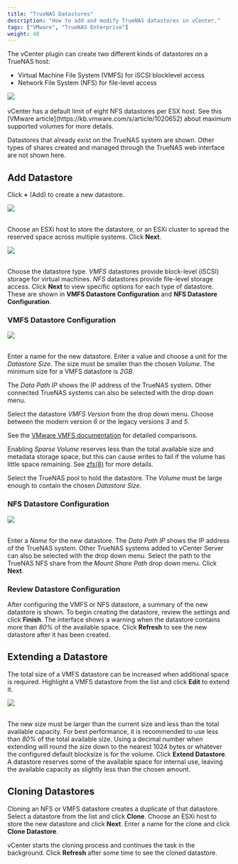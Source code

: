 ```yaml
---
title: "TrueNAS Datastores"
description: "How to add and modify TrueNAS datastores in vCenter."
tags: ["VMware", "TrueNAS Enterprise"]
weight: 40
---
```


The vCenter plugin can create two different kinds of datastores on a TrueNAS host:

* Virtual Machine File System (VMFS) for iSCSI blocklevel access
* Network File System (NFS) for file-level access

<img src="/images/VCP-DatastoreList.png">
<br><br>
<!-- markdown-link-check-disable-next-line -->
vCenter has a default limit of eight NFS datastores per ESX host.
See this [VMware article](https://kb.vmware.com/s/article/1020652) about maximum supported volumes for more details.

Datastores that already exist on the TrueNAS system are shown.
Other types of shares created and managed through the TrueNAS web interface are not shown here.

## Add Datastore

Click **+** (Add) to create a new datastore.

<img src="/images/VCP-DatastoreCreate.png">
<br><br>

Choose an ESXi host to store the datastore, or an ESXi cluster to spread the reserved space across multiple systems.
Click **Next**.

<img src="/images/VCP-DatastoreCreateType.png">
<br><br>

Choose the datastore type.
*VMFS* datastores provide block-level (iSCSI) storage for virtual machines.
*NFS* datastores provide file-level storage access.
Click **Next** to view specific options for each type of datastore.
These are shown in **VMFS Datastore Configuration** and **NFS Datastore Configuration**.

### VMFS Datastore Configuration

<img src="/images/VCP-VMFSDatastoreSettings.png">
<br><br>

Enter a name for the new datastore.
Enter a value and choose a unit for the *Datastore Size*.
The size must be smaller than the chosen *Volume*.
The minimum size for a VMFS datastore is *2GB*.

The *Data Path IP* shows the IP address of the TrueNAS system.
Other connected TrueNAS systems can also be selected with the drop down menu.

Select the datastore *VMFS Version* from the drop down menu.
Choose between the modern version *6* or the legacy versions *3* and *5*.
<!-- markdown-link-check-disable-next-line -->
See the [VMware VMFS documentation](https://docs.vmware.com/en/VMwarevSphere/6.5/com.vmware.vsphere.storage.doc/GUID-7552DAD4-1809-4687-B46EED9BB42CE277.html?src=af_5acfd7719690b&cid=70134000001YR9C) for detailed comparisons.

Enabling *Sparse Volume* reserves less than the total available size and metadata storage space, but this can cause writes to fail if the volume has little space remaining.
See [zfs(8)](https://www.freebsd.org/cgi/man.cgi?query=zfs) for more details.

Select the TrueNAS pool to hold the datastore.
The *Volume* must be large enough to contain the chosen *Datastore Size*.

### NFS Datastore Configuration

<img src="/images/VCP-NFSDatastoreSettings.png">
<br><br>

Enter a *Name* for the new datastore.
The *Data Path IP* shows the IP address of the TrueNAS system.
Other TrueNAS systems added to vCenter Server can also be selected with the drop down menu.
Select the path to the TrueNAS NFS share from the *Mount Share Path* drop down menu.
Click **Next**.

### Review Datastore Configuration

After configuring the VMFS or NFS datastore, a summary of the new datastore is shown.
To begin creating the datastore, review the settings and click **Finish**.
The interface shows a warning when the datastore contains more than *80%* of the available space.
Click **Refresh** to see the new datastore after it has been created.

## Extending a Datastore

The total size of a VMFS datastore can be increased when additional space is required.
Highlight a VMFS datastore from the list and click **Edit** to extend it.

<img src="/images/VCP-DatastoreExtend.png">
<br><br>

The new size must be larger than the current size and less than the total available capacity.
For best performance, it is recommended to use less than *80%* of the total available size.
Using a decimal number when extending will round the size down to the nearest 1024 bytes or whatever the configured default blocksize is for the volume.
Click **Extend Datastore**.
A datastore reserves some of the available space for internal use, leaving the available capacity as slightly less than the chosen amount.

## Cloning Datastores

Cloning an NFS or VMFS datastore creates a duplicate of that datastore.
Select a datastore from the list and click **Clone**.
Choose an ESXi host to store the new datastore and click **Next**.
Enter a name for the clone and click **Clone Datastore**.

vCenter starts the cloning process and continues the task in the background.
Click **Refresh** after some time to see the cloned datastore.
